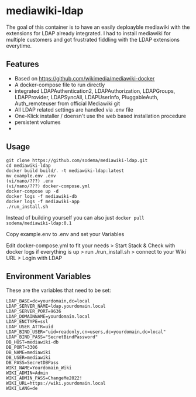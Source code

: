 # mediawiki-ldap

The goal of this container is to have an easily deploayble mediawiki with the extensions for LDAP already integrated.
I had to install mediawiki for multiple customers and got frustrated fiddling with the LDAP extensions everytime.

## Features

- Based on https://github.com/wikimedia/mediawiki-docker
- A docker-compose file to run directly
- integrated LDAPAuthentication2, LDAPAuthorization, LDAPGroups, LDAPProvider, LDAPSyncAll, LDAPUserInfo, PluggableAuth, Auth_remoteuser from official Mediawiki git
- All LDAP related settings are handled via .env file
- One-Klick installer / doensn't use the web based installation procedure
- persistent volumes
- 

## Usage

```
git clone https://github.com/sodema/mediawiki-ldap.git
cd mediawiki-ldap
docker build build/. -t mediawiki-ldap:latest
mv example.env .env
(vi/nano/???) .env
(vi/nano/???) docker-compose.yml
docker-compose up -d
docker logs -f mediawiki-db
docker logs -f mediawiki-app
./run_install.sh
```

Instead of building yourself you can also just `docker pull sodema/mediawiki-ldap:0.1`

Copy example.env to .env and set your Variables  

Edit docker-compose.yml to fit your needs > Start Stack & Check with docker logs if everything is up > run ./run_install.sh > connect to your Wiki URL > Login with LDAP

## Environment Variables

These are the variables that need to be set:

```
LDAP_BASE=dc=yourdomain,dc=local
LDAP_SERVER_NAME=ldap.yourdomain.local
LDAP_SERVER_PORT=9636
LDAP_DOMAINNAME=yourdomain.local
LDAP_ENCTYPE=ssl
LDAP_USER_ATTR=uid
LDAP_BIND_USER="uid=readonly,cn=users,dc=yourdomain,dc=local"
LDAP_BIND_PASS="SecretBindPassword"
DB_HOST=mediawiki-db
DB_PORT=3306
DB_NAME=mediawiki
DB_USER=mediawiki
DB_PASS=SecretDBPass
WIKI_NAME=Yourdomain_Wiki
WIKI_ADMIN=Admin
WIKI_ADMIN_PASS=ChangeMe2022!
WIKI_URL=https://wiki.yourdomain.local
WIKI_LANG=de

```
